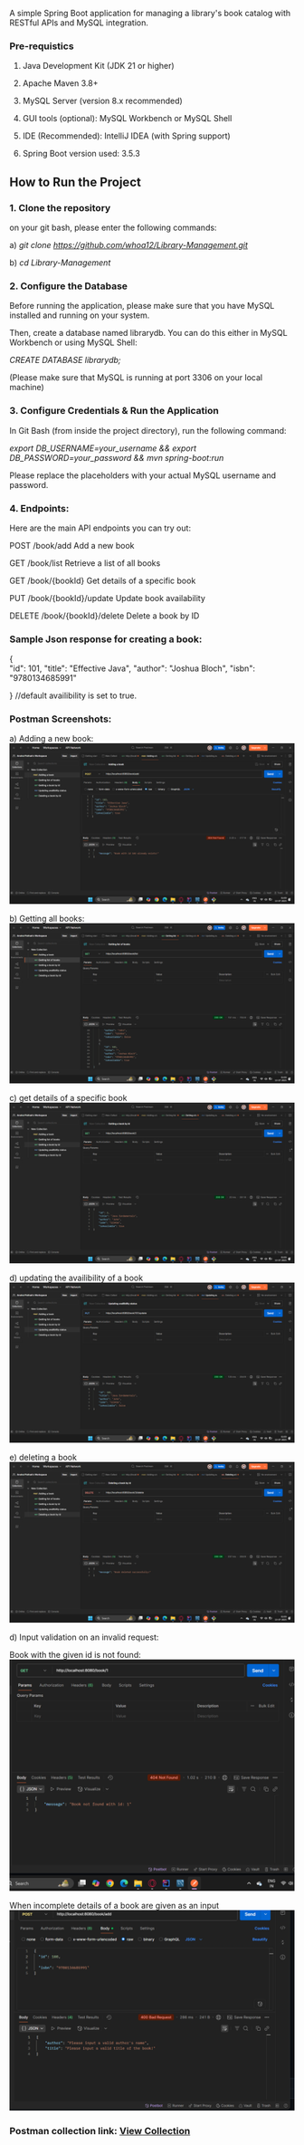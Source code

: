 A simple Spring Boot application for managing a library's book catalog with RESTful APIs and MySQL integration.



### Pre-requistics
1. Java Development Kit (JDK 21 or higher)

2. Apache Maven 3.8+

3. MySQL Server (version 8.x recommended)

4. GUI tools (optional): MySQL Workbench or MySQL Shell

5.  IDE (Recommended): IntelliJ IDEA (with Spring support)

6.  Spring Boot version used: 3.5.3





##  How to Run the Project

### 1. Clone the repository

on your git bash, please enter the following commands:

a) *git clone https://github.com/whoa12/Library-Management.git*

b) *cd Library-Management*

### 2. Configure the Database

Before running the application, please make sure that you have MySQL installed and running on your system.

Then, create a database named librarydb. You can do this either in MySQL Workbench or using MySQL Shell:

*CREATE DATABASE librarydb;*

(Please make sure that MySQL is running at port 3306 on your local machine)


###   3. Configure Credentials & Run the Application

In Git Bash (from inside the project directory), run the following command:

*export DB_USERNAME=your_username && export DB_PASSWORD=your_password && mvn spring-boot:run*

Please replace the placeholders with your actual MySQL username and password.



### 4. Endpoints:
Here are the main API endpoints you can try out:

POST	        /book/add	                               Add a new book

GET	          /book/list	                             Retrieve a list of all books

GET	          /book/{bookId}	                         Get details of a specific book

PUT	          /book/{bookId}/update	                   Update book availability

DELETE	      /book/{bookId}/delete	                   Delete a book by ID


### Sample Json response for creating a book:

{  
  "id": 101,
  "title": "Effective Java",
  "author": "Joshua Bloch",
  "isbn": "9780134685991"
  
}
   //default availibility is set to true.




### Postman Screenshots:

a) Adding a new book:
![image alts](https://github.com/whoa12/Library-Management/blob/main/Screenshot%20(103).png?raw=true)

b) Getting all books:
![image alt](https://github.com/whoa12/Library-Management/blob/main/Screenshot%20(104).png?raw=true)

c) get details of a specific book
![image alt](https://github.com/whoa12/Library-Management/blob/main/Screenshot%20(105).png?raw=true)

d) updating the availibility of a book
![image alt](https://github.com/whoa12/Library-Management/blob/main/Screenshot%20(106).png?raw=true)

e) deleting a book
![image alt](https://github.com/whoa12/Library-Management/blob/main/Screenshot%20(107).png?raw=true)

d) Input validation on an invalid request:

Book with the given id is not found:
![image alt](https://github.com/whoa12/Library-Management/blob/main/Screenshot%20(108).png?raw=true)

When incomplete details of a book are given as an input
![image alt](https://github.com/whoa12/Library-Management/blob/main/Screenshot%20(109).png?raw=true)


### Postman collection link: [View Collection](https://anshulpathak-4414537.postman.co/workspace/Anshul-Pathak's-Workspace~0f41530e-0ef1-47f6-8705-cc3dfc6ac776/collection/46707845-ea9f497f-df5d-43ee-b3fe-92c6f43c1422?action=share&creator=46707845)





